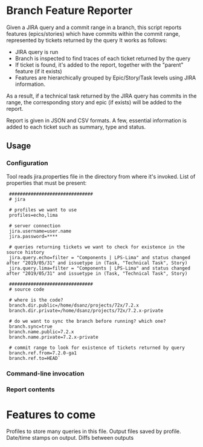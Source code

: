 # Branch Feature Reporter

Given a JIRA query and a commit range in a branch, this script reports features (epics/stories) 
 which have commits within the commit range, represented by tickets returned by the query 
It works as follows:
* JIRA query is run
* Branch is inspected to find traces of each ticket returned by the query
* If ticket is found, it's added to the report, together with the "parent" feature (if it exists)
* Features are hierarchically grouped by Epic/Story/Task levels using JIRA information.

As a result, if a technical task returned by the JIRA query has commits in the range, the corresponding story and epic (if exists) will be added to the report.

Report is given in JSON and CSV formats. A few, essential information is added to each ticket such as summary, type and status.

## Usage
### Configuration
Tool reads jira.properties file in the directory from where it's invoked. 
List of properties that must be present:

```
 ###############################
 # jira
 
 # profiles we want to use
 profiles=echo,lima
 
 # server connection 
 jira.username=user.name
 jira.password=****
 
 # queries returning tickets we want to check for existence in the source history
 jira.query.echo=filter = "Components | LPS-Lima" and status changed after "2019/05/31" and issuetype in (Task, "Technical Task", Story)
 jira.query.lima=filter = "Components | LPS-Lima" and status changed after "2019/05/31" and issuetype in (Task, "Technical Task", Story)
 
 ###############################
 # source code
 
 # where is the code?
 branch.dir.public=/home/dsanz/projects/72x/7.2.x
 branch.dir.private=/home/dsanz/projects/72x/7.2.x-private
 
 # do we want to sync the branch before running? which one?
 branch.sync=true
 branch.name.public=7.2.x
 branch.name.private=7.2.x-private
 
 # commit range to look for existence of tickets returned by query
 branch.ref.from=7.2.0-ga1
 branch.ref.to=HEAD` 
```
### Command-line invocation

### Report contents

# Features to come
Profiles to store many queries in this file. Output files saved by profile. Date/time stamps on output. Diffs between outputs